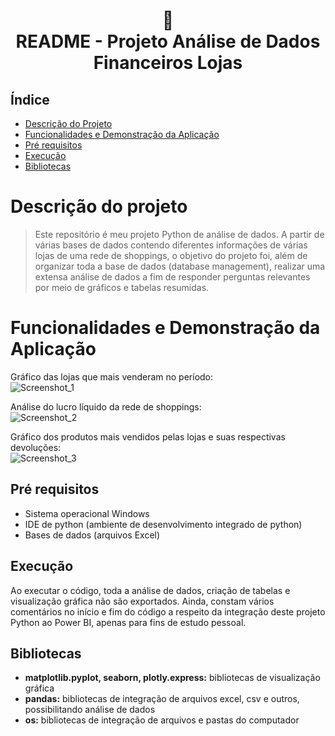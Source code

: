 <h1 align="center">
📄<br>README - Projeto Análise de Dados Financeiros Lojas
</h1>

## Índice 

* [Descrição do Projeto](#descrição-do-projeto)
* [Funcionalidades e Demonstração da Aplicação](#funcionalidades-e-demonstração-da-aplicação)
* [Pré requisitos](#pré-requisitos)
* [Execução](#execução)
* [Bibliotecas](#bibliotecas)

# Descrição do projeto
> Este repositório é meu projeto Python de análise de dados. A partir de várias bases de dados contendo diferentes informações de várias lojas de uma rede de shoppings, o objetivo do projeto foi, além de organizar toda a base de dados (database management), realizar uma extensa análise de dados a fim de responder perguntas relevantes por meio de gráficos e tabelas resumidas.

# Funcionalidades e Demonstração da Aplicação

Gráfico das lojas que mais venderam no período:<br>
![Screenshot_1](https://user-images.githubusercontent.com/128300382/228251556-0cac7b9a-cc61-4fda-8b0f-828c0b988761.png)

Análise do lucro líquido da rede de shoppings:<br>
![Screenshot_2](https://user-images.githubusercontent.com/128300382/228252003-cb0cbd58-94d6-4e24-9fe8-b26dac3c1083.png)

Gráfico dos produtos mais vendidos pelas lojas e suas respectivas devoluções:<br>
![Screenshot_3](https://user-images.githubusercontent.com/128300382/228252256-06cb320c-30a1-49f0-baeb-a57f4a25b359.png)

## Pré requisitos

* Sistema operacional Windows
* IDE de python (ambiente de desenvolvimento integrado de python)
* Bases de dados (arquivos Excel)

## Execução

Ao executar o código, toda a análise de dados, criação de tabelas e visualização gráfica não são exportados. Ainda, constam vários comentários no início e fim do código a respeito da integração deste projeto Python ao Power BI, apenas para fins de estudo pessoal.

## Bibliotecas

* <strong>matplotlib.pyplot, seaborn, plotly.express:</strong> bibliotecas de visualização gráfica<br>
* <strong>pandas:</strong> bibliotecas de integração de arquivos excel, csv e outros, possibilitando análise de dados<br>
* <strong>os:</strong> bibliotecas de integração de arquivos e pastas do computador<br>
